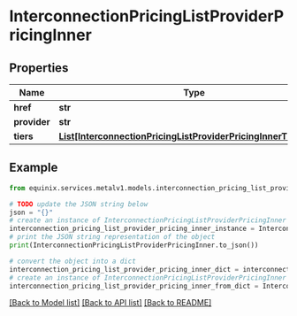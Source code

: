 # InterconnectionPricingListProviderPricingInner


## Properties

Name | Type | Description | Notes
------------ | ------------- | ------------- | -------------
**href** | **str** |  | [optional] 
**provider** | **str** |  | [optional] 
**tiers** | [**List[InterconnectionPricingListProviderPricingInnerTiersInner]**](InterconnectionPricingListProviderPricingInnerTiersInner.md) |  | [optional] 

## Example

```python
from equinix.services.metalv1.models.interconnection_pricing_list_provider_pricing_inner import InterconnectionPricingListProviderPricingInner

# TODO update the JSON string below
json = "{}"
# create an instance of InterconnectionPricingListProviderPricingInner from a JSON string
interconnection_pricing_list_provider_pricing_inner_instance = InterconnectionPricingListProviderPricingInner.from_json(json)
# print the JSON string representation of the object
print(InterconnectionPricingListProviderPricingInner.to_json())

# convert the object into a dict
interconnection_pricing_list_provider_pricing_inner_dict = interconnection_pricing_list_provider_pricing_inner_instance.to_dict()
# create an instance of InterconnectionPricingListProviderPricingInner from a dict
interconnection_pricing_list_provider_pricing_inner_from_dict = InterconnectionPricingListProviderPricingInner.from_dict(interconnection_pricing_list_provider_pricing_inner_dict)
```
[[Back to Model list]](../README.md#documentation-for-models) [[Back to API list]](../README.md#documentation-for-api-endpoints) [[Back to README]](../README.md)


